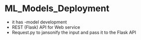 # ML_Models_Deployment
- it has 
-model development
- REST (Flask) API for Web service
- Request.py to jansonify the input and pass it to the Flask API
